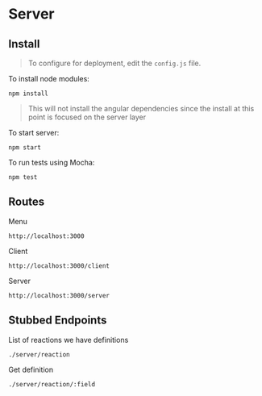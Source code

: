 # Server

## Install

> To configure for deployment, edit the `config.js` file.

To install node modules:

```
npm install
```

> This will not install the angular dependencies since the install at this point is focused on the server layer

To start server:

```
npm start
```

To run tests using Mocha:

```
npm test
```


## Routes

Menu

```
http://localhost:3000
```

Client

```
http://localhost:3000/client
```


Server

```
http://localhost:3000/server
```

## Stubbed Endpoints

List of reactions we have definitions
```
./server/reaction
```

Get definition

```
./server/reaction/:field
```
